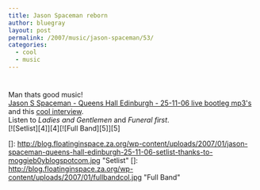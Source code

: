 ```yaml
---
title: Jason Spaceman reborn
author: bluegray
layout: post
permalink: /2007/music/jason-spaceman/53/
categories:
  - cool
  - music
---
```

# 

Man thats good music!  
[Jason S Spaceman - Queens Hall Edinburgh - 25-11-06 live bootleg mp3's][1] and this [cool interview][2].  
Listen to *Ladies and Gentlemen* and *Funeral first*.  
[![Setlist][4]][4][![Full Band][5]][5]

 [1]: http://teawithtufty.blogspot.com/2006/11/jason-spaceman-queens-hall-edinburgh.html
 [2]: http://music.guardian.co.uk/rock/story/0,,1949789,00.html
 []: http://blog.floatinginspace.za.org/wp-content/uploads/2007/01/jason-spaceman-queens-hall-edinburgh-25-11-06-setlist-thanks-to-moggieb0yblogspotcom.jpg "Setlist"
 []: http://blog.floatinginspace.za.org/wp-content/uploads/2007/01/fullbandcol.jpg "Full Band"